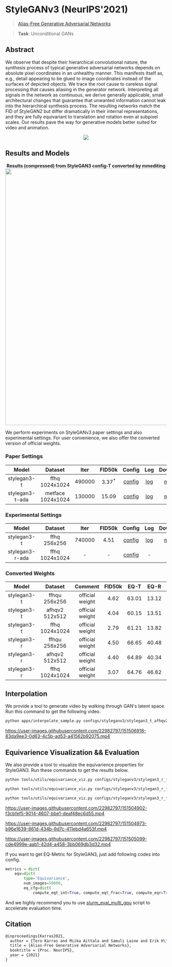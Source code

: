 # StyleGANv3 (NeurIPS'2021)

> [Alias-Free Generative Adversarial Networks](https://nvlabs-fi-cdn.nvidia.com/stylegan3/stylegan3-paper.pdf)

> **Task**: Unconditional GANs

<!-- [ALGORITHM] -->

## Abstract

We observe that despite their hierarchical convolutional nature, the synthesis
process of typical generative adversarial networks depends on absolute pixel coordinates in an unhealthy manner. This manifests itself as, e.g., detail appearing to
be glued to image coordinates instead of the surfaces of depicted objects. We trace
the root cause to careless signal processing that causes aliasing in the generator
network. Interpreting all signals in the network as continuous, we derive generally
applicable, small architectural changes that guarantee that unwanted information
cannot leak into the hierarchical synthesis process. The resulting networks match
the FID of StyleGAN2 but differ dramatically in their internal representations, and
they are fully equivariant to translation and rotation even at subpixel scales. Our
results pave the way for generative models better suited for video and animation.

<!-- [IMAGE] -->

<div align=center>
<img src="https://user-images.githubusercontent.com/22982797/150353023-8f7eeaea-8783-4ed4-98d5-67a226e00cff.png"/>
</div>

## Results and Models

<div align="center">
  <b> Results (compressed) from StyleGAN3 config-T converted by mmediting</b>
  <br/>
  <img src="https://user-images.githubusercontent.com/22982797/150450502-c182834f-796f-4397-bd38-df1efe4a8a47.png" width="800"/>
</div>

We perform experiments on StyleGANv3 paper settings and also experimental settings.
For user convenience, we also offer the converted version of official weights.

### Paper Settings

|      Model      |      Dataset      |  Iter  |      FID50k       |                      Config                      |                      Log                       |                      Download                       |
| :-------------: | :---------------: | :----: | :---------------: | :----------------------------------------------: | :--------------------------------------------: | :-------------------------------------------------: |
|   stylegan3-t   |  ffhq 1024x1024   | 490000 | 3.37<sup>\*</sup> | [config](./stylegan3-t_gamma32.8_8xb4-fp16-noaug_ffhq-1024x1024.py) | [log](https://download.openmmlab.com/mmediting/stylegan3/stylegan3_t_noaug_fp16_gamma32.8_ffhq_1024_b4x8_20220322_090417.log.json) | [model](https://download.openmmlab.com/mmediting/stylegan3/stylegan3_t_noaug_fp16_gamma32.8_ffhq_1024_b4x8_best_fid_iter_490000_20220401_120733-4ff83434.pth) |
| stylegan3-t-ada | metface 1024x1024 | 130000 |       15.09       | [config](./stylegan3-t_ada-gamma6.6_8xb4-fp16_metfaces-1024x1024.py) | [log](https://download.openmmlab.com/mmediting/stylegan3/stylegan3_t_ada_fp16_gamma6.6_metfaces_1024_b4x8_20220328_142211.log.json) | [model](https://download.openmmlab.com/mmediting/stylegan3/stylegan3_t_ada_fp16_gamma6.6_metfaces_1024_b4x8_best_fid_iter_130000_20220401_115101-f2ef498e.pth) |

### Experimental Settings

|      Model      |    Dataset     |  Iter  | FID50k |                        Config                         |                        Log                         |                         Download                         |
| :-------------: | :------------: | :----: | :----: | :---------------------------------------------------: | :------------------------------------------------: | :------------------------------------------------------: |
|   stylegan3-t   |  ffhq 256x256  | 740000 |  4.51  | [config](./stylegan3-t_gamma2.0_8xb4-fp16-noaug_ffhq-256x256.py) | [log](https://download.openmmlab.com/mmediting/stylegan3/stylegan3_t_noaug_fp16_gamma2.0_ffhq_256_b4x8_20220323_144815.log.json) | [model](https://download.openmmlab.com/mmediting/stylegan3/stylegan3_t_noaug_fp16_gamma2.0_ffhq_256_b4x8_best_fid_iter_740000_20220401_122456-730e1fba.pth) |
| stylegan3-r-ada | ffhq 1024x1024 |   -    |   -    | [config](./stylegan3-r_ada-gamma3.3_8xb4-fp16_metfaces-1024x1024.py) |                         -                          |                            -                             |

### Converted Weights

|    Model    |    Dataset     |     Comment     | FID50k | EQ-T  | EQ-R  |                              Config                               |                                    Download                                     |
| :---------: | :------------: | :-------------: | :----: | :---: | :---: | :---------------------------------------------------------------: | :-----------------------------------------------------------------------------: |
| stylegan3-t | ffhqu 256x256  | official weight |  4.62  | 63.01 | 13.12 |  [config](./stylegan3-t_cvt-official-rgb_8xb4_ffhqu-256x256.py)   | [model](https://download.openmmlab.com/mmediting/stylegan3/stylegan3_t_ffhqu_256_b4x8_cvt_official_rgb_20220329_235046-153df4c8.pth) |
| stylegan3-t | afhqv2 512x512 | official weight |  4.04  | 60.15 | 13.51 |  [config](./stylegan3-t_cvt-official-rgb_8xb4_afhqv2-512x512.py)  | [model](https://download.openmmlab.com/mmediting/stylegan3/stylegan3_t_afhqv2_512_b4x8_cvt_official_rgb_20220329_235017-ee6b037a.pth) |
| stylegan3-t | ffhq 1024x1024 | official weight |  2.79  | 61.21 | 13.82 |  [config](./stylegan3-t_cvt-official-rgb_8xb4_ffhq-1024x1024.py)  | [model](https://download.openmmlab.com/mmediting/stylegan3/stylegan3_t_ffhq_1024_b4x8_cvt_official_rgb_20220329_235113-db6c6580.pth) |
| stylegan3-r | ffhqu 256x256  | official weight |  4.50  | 66.65 | 40.48 |  [config](./stylegan3-r_cvt-official-rgb_8xb4_ffhqu-256x256.py)   | [model](https://download.openmmlab.com/mmediting/stylegan3/stylegan3_r_ffhqu_256_b4x8_cvt_official_rgb_20220329_234909-4521d963.pth) |
| stylegan3-r | afhqv2 512x512 | official weight |  4.40  | 64.89 | 40.34 | [config](./stylegan3-r_cvt-official-rgb_8xb4x8_afhqv2-512x512.py) | [model](https://download.openmmlab.com/mmediting/stylegan3/stylegan3_r_afhqv2_512_b4x8_cvt_official_rgb_20220329_234829-f2eaca72.pth) |
| stylegan3-r | ffhq 1024x1024 | official weight |  3.07  | 64.76 | 46.62 |  [config](./stylegan3-r_cvt-official-rgb_8xb4_ffhq-1024x1024.py)  | [model](https://download.openmmlab.com/mmediting/stylegan3/stylegan3_r_ffhq_1024_b4x8_cvt_official_rgb_20220329_234933-ac0500a1.pth) |

## Interpolation

We provide a tool to generate video by walking through GAN's latent space.
Run this command to get the following video.

```bash
python apps/interpolate_sample.py configs/styleganv3/stylegan3_t_afhqv2_512_b4x8_official.py https://download.openmmlab.com/mmediting/stylegan3/stylegan3_t_afhqv2_512_b4x8_cvt_official.pkl --export-video --samples-path work_dirs/demos/ --endpoint 6 --interval 60 --space z --seed 2022 --sample-cfg truncation=0.8
```

https://user-images.githubusercontent.com/22982797/151506918-83da9ee3-0d63-4c5b-ad53-a41562b92075.mp4

## Equivarience Visualization && Evaluation

We also provide a tool to visualize the equivarience properties for StyleGAN3.
Run these commands to get the results below.

```bash
python tools/utils/equivariance_viz.py configs/styleganv3/stylegan3_r_ffhqu_256_b4x8_official.py https://download.openmmlab.com/mmediting/stylegan3/stylegan3_r_ffhqu_256_b4x8_cvt_official.pkl --translate_max 0.5 --transform rotate --seed 5432

python tools/utils/equivariance_viz.py configs/styleganv3/stylegan3_r_ffhqu_256_b4x8_official.py https://download.openmmlab.com/mmediting/stylegan3/stylegan3_r_ffhqu_256_b4x8_cvt_official.pkl --translate_max 0.25 --transform x_t --seed 5432

python tools/utils/equivariance_viz.py configs/styleganv3/stylegan3_r_ffhqu_256_b4x8_official.py https://download.openmmlab.com/mmediting/stylegan3/stylegan3_r_ffhqu_256_b4x8_cvt_official.pkl --translate_max 0.25 --transform y_t --seed 5432
```

https://user-images.githubusercontent.com/22982797/151504902-f3cbfef5-9014-4607-bbe1-deaf48ec6d55.mp4

https://user-images.githubusercontent.com/22982797/151504973-b96e1639-861d-434b-9d7c-411ebd4a653f.mp4

https://user-images.githubusercontent.com/22982797/151505099-cde4999e-aab1-42d4-a458-3bb069db3d32.mp4

If you want to get EQ-Metric for StyleGAN3, just add following codes into config.

```python
metrics = dict(
    eqv=dict(
        type='Equivariance',
        num_images=50000,
        eq_cfg=dict(
            compute_eqt_int=True, compute_eqt_frac=True, compute_eqr=True)))
```

And we highly recommend you to use [slurm_eval_multi_gpu](tools/slurm_eval_multi_gpu.sh) script to accelerate evaluation time.

## Citation

```latex
@inproceedings{Karras2021,
  author = {Tero Karras and Miika Aittala and Samuli Laine and Erik H\"ark\"onen and Janne Hellsten and Jaakko Lehtinen and Timo Aila},
  title = {Alias-Free Generative Adversarial Networks},
  booktitle = {Proc. NeurIPS},
  year = {2021}
}
```

